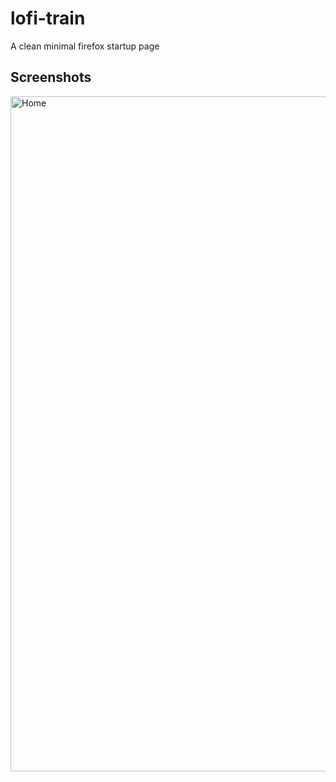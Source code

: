 # lofi-train
A clean minimal firefox startup page

## Screenshots

<img width="1080" alt="Home" src="https://raw.githubusercontent.com/Heysaksham/lofi-train/main/wallpaper/Screenshot.png">
